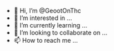 - 👋 Hi, I’m @GeootOnThc
- 👀 I’m interested in ...
- 🌱 I’m currently learning ...
- 💞️ I’m looking to collaborate on ...
- 📫 How to reach me ...

<!---
GeootOnThc/GeootOnThc is a ✨ special ✨ repository because its `README.md` (this file) appears on your GitHub profile.
You can click the Preview link to take a look at your changes.
--->
